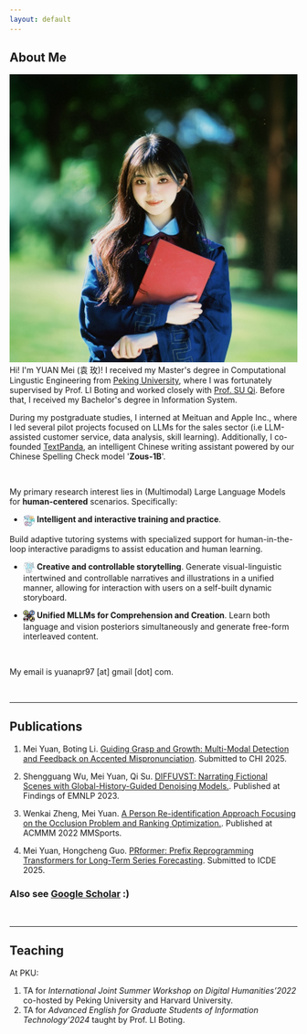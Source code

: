 ```yaml
---
layout: default
---
```


## About Me

<img class="profile-picture" src="imgs/profile.jpeg">
<!-- <span style="font-family:'KaiTi', 'STKaiti', 'Kaiti SC', serif;">袁 玫</span> -->
<!-- Hi! I'm YUAN Mei (<font face="楷体">袁 玫</font>)!  -->
Hi! I'm YUAN Mei (<span style="font-family:'KaiTi', 'STKaiti', 'Kaiti SC', serif;">袁 玫</span>)! I received my Master's degree in Computational Lingustic Engineering from <a href="https://english.pku.edu.cn">Peking University</a>, where I was fortunately supervised by Prof. LI Boting and worked closely with <a href="https://scholar.google.com.hk/citations?user=9f4JUrUAAAAJ&hl=en">Prof. SU Qi</a>. Before that, I received my Bachelor's degree in Information System.

During my postgraduate studies, I interned at Meituan and Apple Inc., where I led several pilot projects focused on LLMs for the sales sector (i.e LLM-assisted customer service, data analysis, skill learning). Additionally, I co-founded <a href="http://textpanda.cn">TextPanda</a>, an intelligent Chinese writing assistant powered by our Chinese Spelling Check model '**Zous-1B**'.

<br />

My primary research interest lies in (Multimodal) Large Language Models for **human-centered** scenarios. Specifically:

- <img src="imgs/icon1.jpeg" alt="icon" width="20" height="20" style="vertical-align:middle;"> **Intelligent and interactive training and practice**.
<!--- **Building adaptive pedagogical systems with multimodal coaching avatars** to enable (M)LLMs simulating educators and learners to reshape the pedagogy and acquisition process. -->
  Build adaptive tutoring systems with specialized support for human-in-the-loop interactive paradigms to assist education and human learning.

- <img src="imgs/icon2.jpeg" alt="icon" width="20" height="20" style="vertical-align:middle;"> **Creative and controllable storytelling**.
  Generate visual-linguistic intertwined and controllable narratives and illustrations in a unified manner, allowing for interaction with users on a self-built dynamic storyboard.

- <img src="imgs/multisense.png" alt="icon" width="20" height="20" style="vertical-align:middle;"> **Unified MLLMs for Comprehension and Creation**.
  Learn both language and vision posteriors simultaneously and generate free-form interleaved content.

<br />

My email is yuanapr97 [at] gmail [dot] com.  


<br />

****

## Publications

1. Mei Yuan, Boting Li. [Guiding Grasp and Growth: Multi-Modal Detection and Feedback on Accented Mispronunciation](). Submitted to CHI 2025.

2. Shengguang Wu, Mei Yuan, Qi Su. [DIFFUVST: Narrating Fictional Scenes with Global-History-Guided Denoising Models.](https://arxiv.org/pdf/2312.07066v1). Published at Findings of EMNLP 2023.

3. Wenkai Zheng, Mei Yuan. [A Person Re-identification Approach Focusing on the Occlusion Problem and Ranking Optimization.](https://dl.acm.org/doi/abs/10.1145/3552437.3555692). Published at ACMMM 2022 MMSports.

4. Mei Yuan, Hongcheng Guo. [PRformer: Prefix Reprogramming Transformers for Long-Term Series Forecasting](https://drive.google.com/file/d/1TRluzIIIRiTBxrD3ftzOAN_xotqOAwpz/view?usp=sharing). Submitted to ICDE 2025.


### Also see [Google Scholar](https://scholar.google.com/citations?user=q4kZ8WMAAAAJ&hl=en) :)  


&nbsp;

****

## Teaching
At PKU:
1. TA for *International Joint Summer Workshop on Digital Humanities’2022* co-hosted by Peking University and Harvard University.
2. TA for *Advanced English for Graduate Students of Information Technology'2024* taught by Prof. LI Boting.


<br />




